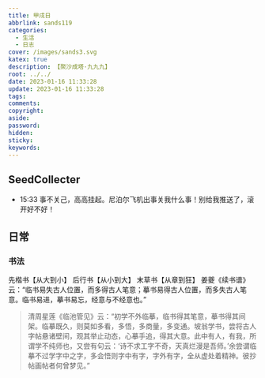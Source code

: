 ```yaml
---
title: 甲戌日
abbrlink: sands119
categories:
  - 生活
  - 日志
cover: /images/sands3.svg
katex: true
description: 【聚沙成塔·九九九】
root: ../../
date: 2023-01-16 11:33:28
update: 2023-01-16 11:33:28
tags:
comments:
copyright:
aside:
password:
hidden:
sticky:
keywords:
---
```


## SeedCollecter
- 15:33 事不关己，高高挂起。尼泊尔飞机出事关我什么事！别给我推送了，滚开好不好！


## 日常


### 书法
先楷书【从大到小】
后行书【从小到大】
末草书【从章到狂】
姜夔《续书谱》云：“临书易失古人位置，而多得古人笔意；摹书易得古人位置，而多失古人笔意。临书易进，摹书易忘，经意与不经意也。”

> 清周星莲《临池管见》云：“初学不外临摹，临书得其笔意，摹书得其间架。临摹既久，则莫如多看，多悟，多商量，多变通。坡翁学书，尝将古人字帖悬诸壁间，观其举止动态，心摹手追，得其大意。此中有人，有我，所谓学不纯师也，又尝有句云：‘诗不求工字不奇，天真烂漫是吾师。’余尝谓临摹不过学字中之字，多会悟则字中有字，字外有字，全从虚处着精神。彼抄帖画帖者何曾梦见。”

